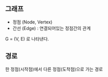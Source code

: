 ## 그래프
* 정점 (Node, Vertex)
* 간선 (Edge) : 연결되어있는 정점간의 관계

G = (V, E) 로 나타낸다.

## 경로
한 정점(시작점)에서 다른 정점(도착점)으로 가는 경로
<!--stackedit_data:
eyJoaXN0b3J5IjpbMTI5NzAzNzU1OV19
-->